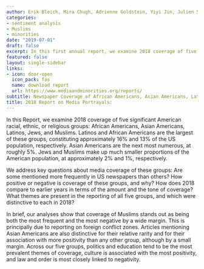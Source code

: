 ```yaml
---
author: Erik Bleich, Mira Chugh, Adrienne Goldstein, Yiyi Jin, Julien Souffrant, Emily Stabler, Maurits van der Veen, and Varsha Vijayakumar.
categories:
- sentiment analysis
- Muslims
- minorities
date: "2019-07-01"
draft: false
excerpt: In this first annual report, we examine 2018 coverage of five significant American racial, ethnic, or religious groups - African Americans, Asian Americans, Latinos, Jews, and Muslims.
featured: false
layout: single-sidebar
links:
- icon: door-open
  icon_pack: fas
  name: download report
  url: https://www.mediaandminorities.org/reports/
subtitle: Newspaper Coverage of African Americans, Asian Americans, Latinos, Jews, and Muslims.
title: 2018 Report on Media Portrayals: 
---
```


In this Report, we examine 2018 coverage of five significant American racial, ethnic, or religious groups: African Americans, Asian Americans, Latinos, Jews, and Muslims. Latinos and African Americans are the largest of these groups, constituting approximately 16% and 13% of the US population, respectively. Asian Americans are the next most numerous, at roughly 5%. Jews and Muslims make up much smaller proportions of the American population, at approximately 2% and 1%, respectively.

We address key questions about media coverage of these groups: Are some mentioned more frequently in US newspapers than others? How positive or negative is coverage of these groups, and why? How does 2018 compare to earlier years in terms of the amount and the tone of coverage? What themes are present in the reporting of all five groups, and which were distinctive to each in 2018?

In brief, our analyses show that coverage of Muslims stands out as being both the most frequent and the most negative by a wide margin. This is principally due to reporting on foreign conflict zones. Articles mentioning Asian Americans are also distinctive for their relative rarity and for their association with more positivity than any other group, although by a small margin. Across our five groups, politics and education tend to be the most prevalent themes of coverage, culture is associated with the most positivity, and law and order is most closely linked to negativity.